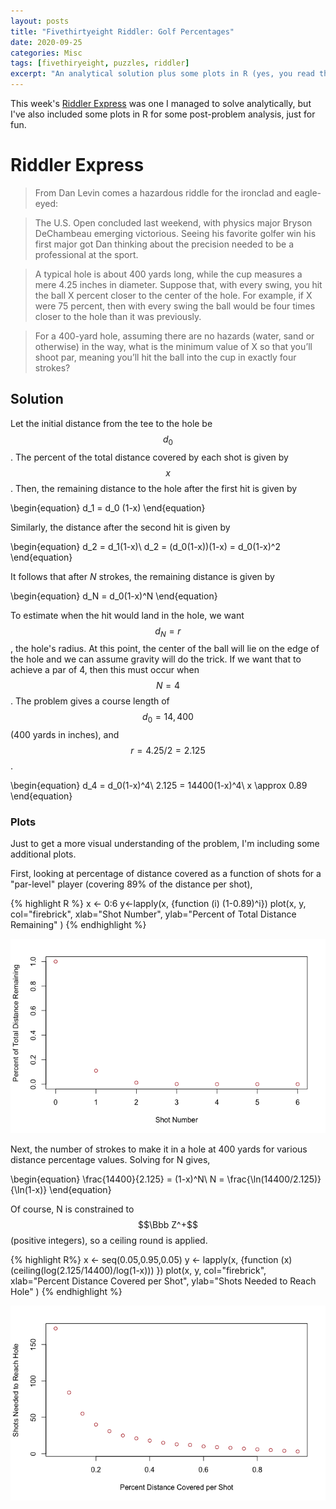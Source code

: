 ```yaml
---
layout: posts
title: "Fivethirtyeight Riddler: Golf Percentages"
date: 2020-09-25
categories: Misc
tags: [fivethiryeight, puzzles, riddler]
excerpt: "An analytical solution plus some plots in R (yes, you read that right, R)"
---
```


<script src="https://cdn.mathjax.org/mathjax/latest/MathJax.js?config=TeX-AMS-MML_HTMLorMML" type="text/javascript"></script>


This week's [Riddler Express](https://fivethirtyeight.com/features/can-you-save-some-cold-pizza/) was one I managed to solve analytically, but I've also included some plots in R for some post-problem analysis, just for fun.


# Riddler Express

>From Dan Levin comes a hazardous riddle for the ironclad and eagle-eyed:

>The U.S. Open concluded last weekend, with physics major Bryson DeChambeau emerging victorious. Seeing his favorite golfer win his first major got Dan thinking about the precision needed to be a professional at the sport.

>A typical hole is about 400 yards long, while the cup measures a mere 4.25 inches in diameter. Suppose that, with every swing, you hit the ball X percent closer to the center of the hole. For example, if X were 75 percent, then with every swing the ball would be four times closer to the hole than it was previously.

>For a 400-yard hole, assuming there are no hazards (water, sand or otherwise) in the way, what is the minimum value of X so that you’ll shoot par, meaning you’ll hit the ball into the cup in exactly four strokes?

## Solution

Let the initial distance from the tee to the hole be $$d_0$$. The percent of the total distance covered by each shot is given by $$x$$. Then, the remaining distance to the hole after the first hit is given by

\begin{equation}
    d_1 = d_0 (1-x)
\end{equation}

Similarly, the distance after the second hit is given by

\begin{equation}
  d_2 = d_1(1-x)\\
  d_2 = (d_0(1-x))(1-x) = d_0(1-x)^2
\end{equation}

It follows that after $N$ strokes, the remaining distance is given by

\begin{equation}
  d_N = d_0(1-x)^N
\end{equation}

To estimate when the hit would land in the hole, we want $$d_N=r$$, the hole's radius. At this point, the center of the ball will lie on the edge of the hole and we can assume gravity will do the trick. If we want that to achieve a par of 4, then this must occur when $$N=4$$. The problem gives a course length of $$d_0=14,400$$ (400 yards in inches), and $$r=4.25/2=2.125$$.

\begin{equation}
  d_4 = d_0(1-x)^4\\
  2.125 = 14400(1-x)^4\\
  x \approx 0.89
\end{equation}

### Plots

Just to get a more visual understanding of the problem, I'm including some additional plots.

First, looking at percentage of distance covered as a function of shots for a "par-level" player (covering 89% of the distance per shot),

{% highlight R %}
x <- 0:6
y<-lapply(x, {function (i) (1-0.89)^i})
plot(x, y, col="firebrick",
     xlab="Shot Number", 
     ylab="Percent of Total Distance Remaining" )
{% endhighlight %}

![center](/blogimages/golf_percentages/distance_v_percent.png)


Next, the number of strokes to make it in a hole at 400 yards for various distance percentage values. Solving for N gives,

\begin{equation}
  \frac{14400}{2.125} = (1-x)^N\\
  N = \frac{\ln(14400/2.125)}{\ln(1-x)}
\end{equation}

Of course, N is constrained to $$\Bbb Z^+$$ (positive integers), so a ceiling round is applied.


{% highlight R%}
x <- seq(0.05,0.95,0.05)
y <- lapply(x, {function (x) (ceiling(log(2.125/14400)/log(1-x))) })
plot(x, y, col="firebrick",
     xlab="Percent Distance Covered per Shot", 
     ylab="Shots Needed to Reach Hole" )
{% endhighlight %}

![center](/blogimages/golf_percentages/shots_v_distance.png)
